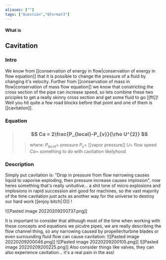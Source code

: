 ```yaml
---
aliases: [""]
tags: ["Question","QFormat3"]
---
```


#### What is
## Cavitation
### Intro
We know from [[conservation of energy in flow|conservation of energy in flow equation]] that it is possible to change the pressure of a fluid by changing it's velocity. Further from [[conservation of mass in flow|conservation of mass flow equation]] we know that constricting the cross section of the pipe can increase speed, so lets combine these two priciples to get a really skinny cross section and get some fluid to go [[ftl]]! Well you hit quite a few road blocks before that point and one of them is [[cavitation]].

### Equation

> ### $$ Ca = 2\frac{P_{local}-P_{v}}{\rho U^{2}} $$ 
>> where:
>> $P_{local}=$ pressure
>> $P_{v}=$ [[vapor pressure]]
>> $U=$ flow speed
>> $Ca=$ something to do with cavitation likelyhood

### Description
Simply put cavitation is: "Drop in pressure from flow narrowing causes liquid to vaporise exploding, then pressure increase causes implosion", now heres something that's really unituitive... a shit tone of micro explosions and implosions in rapid succession aint good for machines, so the vast majority of the time cavitation just acts as another way for the universe to destroy our hard work [[enjoy bitch|:D]] ! 

![[Pasted image 20220209200737.png]]

It is important to consider that although most of the time when working with these concepts and equations we picutre pipes, we are really describing the flow channel thing, so any narrowing caused by propeller/turbine blades or even surrounding fluid flow can cause cavitation:
![[Pasted image 20220209200046.png]]
![[Pasted image 20220209200105.png]]
![[Pasted image 20220209200225.png]]
Also consider things like valves, they can also experience cavitation... it's a real pain in the ass!
